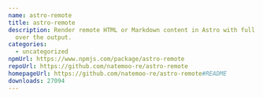 ```yaml
---
name: astro-remote
title: astro-remote
description: Render remote HTML or Markdown content in Astro with full control
  over the output.
categories:
  - uncategorized
npmUrl: https://www.npmjs.com/package/astro-remote
repoUrl: https://github.com/natemoo-re/astro-remote
homepageUrl: https://github.com/natemoo-re/astro-remote#README
downloads: 27094
---
```

